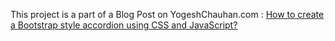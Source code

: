 This project is a part of a Blog Post on YogeshChauhan.com : <a href="https://www.yogeshchauhan.com/how-to-create-a-bootstrap-style-accordion-using-css-and-javascript/" target="_blank">How to create a Bootstrap style accordion using CSS and JavaScript?
</a>
